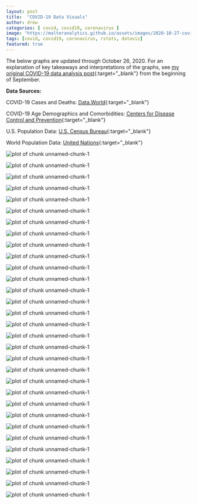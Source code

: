 ```yaml
---
layout: post
title:  "COVID-19 Data Visuals"
author: drew
categories: [ covid, covid19, coronavirus ]
image: "https://malteranalytics.github.io/assets/images/2020-10-27-covid_20201027/image2.png"
tags: [covid, covid19, coronavirus, rstats, dataviz]
featured: true
---
```

  
The below graphs are updated through October 26, 2020.  For an explanation of key takeaways and interpretations of the graphs, see [my original COVID-19 data analysis post](https://malteranalytics.github.io/covid/){:target="_blank"} from the beginning of September.   
  
  
**Data Sources:**


COVID-19 Cases and Deaths: [Data.World](https://data.world/covid-19-data-resource-hub/covid-19-case-counts/workspace/file?filename=COVID-19+Activity.csv){:target="_blank"}



COVID-19 Age Demographics and Comorbidities: [Centers for Disease Control and Prevention](https://data.cdc.gov/NCHS/Conditions-contributing-to-deaths-involving-corona/hk9y-quqm){:target="_blank"}


U.S. Population Data: [U.S. Census Bureau](https://www.census.gov/data/tables/time-series/demo/popest/2010s-counties-total.html){:target="_blank"}


World Population Data: [United Nations](https://population.un.org/){:target="_blank"}






![plot of chunk unnamed-chunk-1](/assets/images/2020-10-27-covid_20201027/image1.png)  



![plot of chunk unnamed-chunk-1](/assets/images/2020-10-27-covid_20201027/image2.png)  



![plot of chunk unnamed-chunk-1](/assets/images/2020-10-27-covid_20201027/image3.png)  



![plot of chunk unnamed-chunk-1](/assets/images/2020-10-27-covid_20201027/image4.png)  


![plot of chunk unnamed-chunk-1](/assets/images/2020-10-27-covid_20201027/image5.png)  


![plot of chunk unnamed-chunk-1](/assets/images/2020-10-27-covid_20201027/image6.png)  


![plot of chunk unnamed-chunk-1](/assets/images/2020-10-27-covid_20201027/image7.png)  


![plot of chunk unnamed-chunk-1](/assets/images/2020-10-27-covid_20201027/image8.png)  


![plot of chunk unnamed-chunk-1](/assets/images/2020-10-27-covid_20201027/image9.png)  


![plot of chunk unnamed-chunk-1](/assets/images/2020-10-27-covid_20201027/image10.png)  


![plot of chunk unnamed-chunk-1](/assets/images/2020-10-27-covid_20201027/image11.png)  


![plot of chunk unnamed-chunk-1](/assets/images/2020-10-27-covid_20201027/image12.png)  


![plot of chunk unnamed-chunk-1](/assets/images/2020-10-27-covid_20201027/image13.png)  


![plot of chunk unnamed-chunk-1](/assets/images/2020-10-27-covid_20201027/image14.png)  


![plot of chunk unnamed-chunk-1](/assets/images/2020-10-27-covid_20201027/image15.png)  


![plot of chunk unnamed-chunk-1](/assets/images/2020-10-27-covid_20201027/image16.png)  


![plot of chunk unnamed-chunk-1](/assets/images/2020-10-27-covid_20201027/image17.png)  


![plot of chunk unnamed-chunk-1](/assets/images/2020-10-27-covid_20201027/image18.png)  


![plot of chunk unnamed-chunk-1](/assets/images/2020-10-27-covid_20201027/image19.png)  


![plot of chunk unnamed-chunk-1](/assets/images/2020-10-27-covid_20201027/image20.png)  


![plot of chunk unnamed-chunk-1](/assets/images/2020-10-27-covid_20201027/image21.png)  


![plot of chunk unnamed-chunk-1](/assets/images/2020-10-27-covid_20201027/image22.png)  


![plot of chunk unnamed-chunk-1](/assets/images/2020-10-27-covid_20201027/image23.png)  


![plot of chunk unnamed-chunk-1](/assets/images/2020-10-27-covid_20201027/image24.png)  


![plot of chunk unnamed-chunk-1](/assets/images/2020-10-27-covid_20201027/image25.png)  



![plot of chunk unnamed-chunk-1](/assets/images/2020-10-27-covid_20201027/image26.png)  


![plot of chunk unnamed-chunk-1](/assets/images/2020-10-27-covid_20201027/image27.png)  


![plot of chunk unnamed-chunk-1](/assets/images/2020-10-27-covid_20201027/image28.png)  


![plot of chunk unnamed-chunk-1](/assets/images/2020-10-27-covid_20201027/image29.png)  


![plot of chunk unnamed-chunk-1](/assets/images/2020-10-27-covid_20201027/image30.png)  


![plot of chunk unnamed-chunk-1](/assets/images/2020-10-27-covid_20201027/image31.png)  



